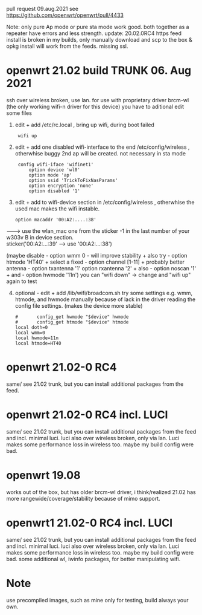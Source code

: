 pull request 09.aug.2021 see https://github.com/openwrt/openwrt/pull/4433

Note: only pure Ap mode or pure sta mode work good. both together as a repeater have errors and less strength.
update: 20.02.0RC4 https feed install is broken in my builds, only manually download and scp to the box & opkg install will work from the feeds. missing ssl.

# openwrt 21.02 build TRUNK 06. Aug 2021

ssh over wireless broken, use lan. for use with proprietary driver brcm-wl (the only working wifi-n driver for this device) you have to aditional edit some files

1. edit + add /etc/rc.local    , bring up wifi, during boot failed

        wifi up
   
2. edit + add one disabled wifi-interface to the end /etc/config/wireless , otherwhise buggy 2nd ap will be created. not necessary in sta mode

        config wifi-iface 'wifinet1'
            option device 'wl0'
            option mode 'ap'
            option ssid 'TrickToFixNasParams'
            option encryption 'none'
            option disabled '1'     
        
        
 3. edit + add to wifi-device section in /etc/config/wireless    , otherwhise the used mac makes the wifi instable.
 
        option macaddr '00:A2:....:38'    
 ---> use the wlan_mac one from the sticker -1 in the last number 
 of your w303v B in device section.       
 sticker('00:A2:...:39' --> use '00:A2:...:38')
        
 (maybe disable - option wmm 0 - will improve stability + also try  - option htmode 'HT40'  + select a fixed - option channel [1-11] + probably better antenna   - option txantenna '1' option rxantenna '2' + also - option noscan '1'  + and - option hwmode '11n') you can "wifi down" -> change and "wifi up" again to test
 
 4. optional - edit + add /lib/wifi/broadcom.sh try some settings e.g. wmm, htmode, and hwmode manually because of lack in the driver reading the config file settings. (makes the device more stable)

        #       config_get hwmode "$device" hwmode
        #       config_get htmode "$device" htmode
        local doth=0
        local wmm=0
        local hwmode=11n
        local htmode=HT40
        

# openwrt 21.02-0 RC4


same/ see 21.02 trunk, but you can install additional packages from the feed.

# openwrt 21.02-0 RC4 incl. LUCI


same/ see 21.02 trunk, but you can install additional packages from the feed and incl. minimal luci.
luci also over wireless broken, only via lan. Luci makes some performance loss in wireless too. maybe my build config were bad.

# openwrt 19.08


works out of the box, but has older brcm-wl driver, i think/realized 21.02 has more rangewide/coverage/stability because of mimo support.

# openwrt1 21.02-0 RC4 incl. LUCI


same/ see 21.02 trunk, but you can install additional packages from the feed and incl. minimal luci.
luci also over wireless broken, only via lan. Luci makes some performance loss in wireless too. maybe my build config were bad.
some additional wl, iwinfo packages, for better manipulating wifi.

# Note
use precompiled images, such as mine only for testing, build always your own.
